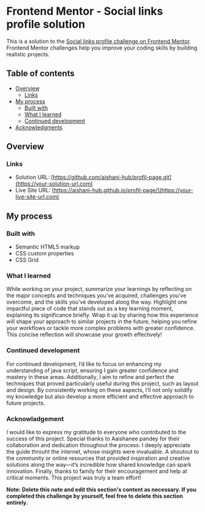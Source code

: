 # Frontend Mentor - Social links profile solution

This is a solution to the [Social links profile challenge on Frontend Mentor](https://www.frontendmentor.io/challenges/social-links-profile-UG32l9m6dQ). Frontend Mentor challenges help you improve your coding skills by building realistic projects. 

## Table of contents

- [Overview](#overview)
  - [Links](#links)
- [My process](#my-process)
  - [Built with](#built-with)
  - [What I learned](#what-i-learned)
  - [Continued development](#continued-development)
- [Acknowledgments](#acknowledgments)



## Overview


### Links

- Solution URL: [https://github.com/aishani-hub/profil-page.git](https://your-solution-url.com)
- Live Site URL: [https://aishani-hub.github.io/profil-page/](https://your-live-site-url.com)

## My process

### Built with

- Semantic HTML5 markup
- CSS custom properties
- CSS Grid


### What I learned

While working on your project, summarize your learnings by reflecting on the major concepts and techniques you’ve acquired, challenges you’ve overcome, and the skills you’ve developed along the way. Highlight one impactful piece of code that stands out as a key learning moment, explaining its significance briefly. Wrap it up by sharing how this experience will shape your approach to similar projects in the future, helping you refine your workflows or tackle more complex problems with greater confidence. This concise reflection will showcase your growth effectively!


### Continued development

For continued development, I’d like to focus on enhancing my understanding of java script, ensuring I gain greater confidence and mastery in these areas. Additionally, I aim to refine and perfect the techniques that proved particularly useful during this project, such as layout and design. By consistently working on these aspects, I’ll not only solidify my knowledge but also develop a more efficient and effective approach to future projects.



### Acknowladgement
I would like to express my gratitude to everyone who contributed to the success of this project. Special thanks to Aaishanee pandey for their collaboration and dedication throughout the process. I deeply appreciate the guide throuht the internet, whose insights were invaluable. A shoutout to the community or online resources that provided inspiration and creative solutions along the way—it’s incredible how shared knowledge can spark innovation. Finally, thanks to family for their encouragement and help at critical moments. This project was truly a team effort!

**Note: Delete this note and edit this section's content as necessary. If you completed this challenge by yourself, feel free to delete this section entirely.**
